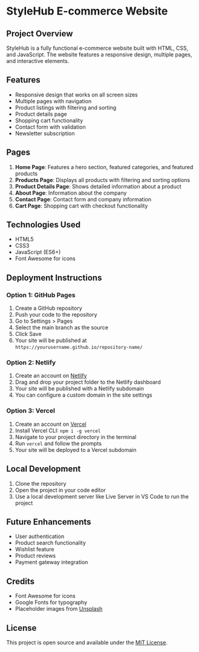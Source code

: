 # StyleHub E-commerce Website

## Project Overview
StyleHub is a fully functional e-commerce website built with HTML, CSS, and JavaScript. The website features a responsive design, multiple pages, and interactive elements.

## Features
- Responsive design that works on all screen sizes
- Multiple pages with navigation
- Product listings with filtering and sorting
- Product details page
- Shopping cart functionality
- Contact form with validation
- Newsletter subscription

## Pages
1. **Home Page**: Features a hero section, featured categories, and featured products
2. **Products Page**: Displays all products with filtering and sorting options
3. **Product Details Page**: Shows detailed information about a product
4. **About Page**: Information about the company
5. **Contact Page**: Contact form and company information
6. **Cart Page**: Shopping cart with checkout functionality

## Technologies Used
- HTML5
- CSS3
- JavaScript (ES6+)
- Font Awesome for icons

## Deployment Instructions

### Option 1: GitHub Pages
1. Create a GitHub repository
2. Push your code to the repository
3. Go to Settings > Pages
4. Select the main branch as the source
5. Click Save
6. Your site will be published at `https://yourusername.github.io/repository-name/`

### Option 2: Netlify
1. Create an account on [Netlify](https://www.netlify.com/)
2. Drag and drop your project folder to the Netlify dashboard
3. Your site will be published with a Netlify subdomain
4. You can configure a custom domain in the site settings

### Option 3: Vercel
1. Create an account on [Vercel](https://vercel.com/)
2. Install Vercel CLI: `npm i -g vercel`
3. Navigate to your project directory in the terminal
4. Run `vercel` and follow the prompts
5. Your site will be deployed to a Vercel subdomain

## Local Development
1. Clone the repository
2. Open the project in your code editor
3. Use a local development server like Live Server in VS Code to run the project

## Future Enhancements
- User authentication
- Product search functionality
- Wishlist feature
- Product reviews
- Payment gateway integration

## Credits
- Font Awesome for icons
- Google Fonts for typography
- Placeholder images from [Unsplash](https://unsplash.com/)

## License
This project is open source and available under the [MIT License](LICENSE).
